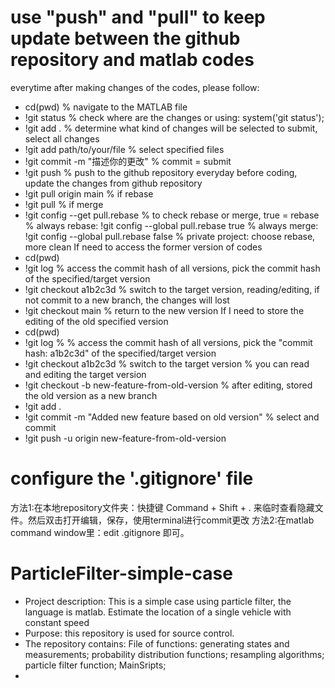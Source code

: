 # use "push" and "pull" to keep update between the github repository and matlab codes
everytime after making changes of the codes, please follow:
- cd(pwd) % navigate to the MATLAB file
- !git status % check where are the changes or using: system('git status');
- !git add . % determine what kind of changes will be selected to submit, select all changes
- !git add path/to/your/file % select specified files
- !git commit -m "描述你的更改" % commit = submit 
- !git push % push to the github repository
everyday before coding, update the changes from github repository
- !git pull origin main % if rebase
- !git pull % if merge
- !git config --get pull.rebase % to check rebase or merge, true = rebase
% always rebase: !git config --global pull.rebase true
% always merge: !git config --global pull.rebase false
% private project: choose rebase, more clean
If need to access the former version of codes
- cd(pwd)
- !git log % access the commit hash of all versions, pick the commit hash of the specified/target version 
- !git checkout a1b2c3d % switch to the target version, reading/editing, if not commit to a new branch, the changes will lost 
- !git checkout main % return to the new version
If I need to store the editing of the old specified version
- cd(pwd)
- !git log % % access the commit hash of all versions, pick the "commit hash: a1b2c3d" of the specified/target version 
- !git checkout a1b2c3d % switch to the target version % you can read and editing the target version
- !git checkout -b new-feature-from-old-version % after editing, stored the old version as a new branch
- !git add .
- !git commit -m "Added new feature based on old version" % select and commit
- !git push -u origin new-feature-from-old-version

# configure the '.gitignore' file
方法1:在本地repository文件夹：快捷键 Command + Shift + . 来临时查看隐藏文件。然后双击打开编辑，保存，使用terminal进行commit更改
方法2:在matlab command window里：edit .gitignore 即可。

# ParticleFilter-simple-case
- Project description:
This is a simple case using particle filter, the language is matlab. 
Estimate the location of a single vehicle with constant speed 
- Purpose: 
this repository is used for source control.
- The repository contains: 
File of functions: 
generating states and measurements; 
probability distribution functions; 
resampling algorithms; 
particle filter function;
MainSripts;
- 


